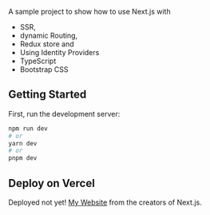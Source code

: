 A sample project to show how to use Next.js with 
- SSR, 
- dynamic Routing, 
- Redux store and 
- Using Identity Providers
- TypeScript
- Bootstrap CSS

## Getting Started

First, run the development server:

```bash
npm run dev
# or
yarn dev
# or
pnpm dev
```


## Deploy on Vercel

Deployed not yet! [My Website](dgopalkrishna.com) from the creators of Next.js.

